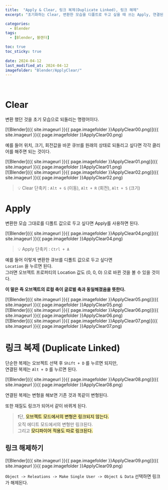 ```yaml
---
title:  "Apply & Clear, 링크 복제(Duplicate Linked), 링크 해제"
excerpt: "초기화하는 Clear, 변환한 모습을 디폴트로 두고 싶을 때 쓰는 Apply, 연결된 복제 생성"

categories:
  - Blender
tags:
  - [Blender, 블렌더]

toc: true
toc_sticky: true
 
date: 2024-04-12
last_modified_at: 2024-04-12
imagefolder: "Blender/ApplyClear/"
---
```


<br>

# Clear

변환 했던 것을 초기 모습으로 되돌리는 명령어이다.  

[![Blender]({{ site.imageurl }}{{ page.imagefolder }}ApplyClear00.png)]({{ site.imageurl }}{{ page.imagefolder }}ApplyClear00.png)  

예를 들어 위치, 크기, 회전값을 바꾼 큐브를 원래의 상태로 되돌리고 싶다면 각각 클리어를 해주면 되는 것이다.  

[![Blender]({{ site.imageurl }}{{ page.imagefolder }}ApplyClear01.png)]({{ site.imageurl }}{{ page.imagefolder }}ApplyClear01.png)  
[![Blender]({{ site.imageurl }}{{ page.imagefolder }}ApplyClear02.png)]({{ site.imageurl }}{{ page.imagefolder }}ApplyClear02.png)  

> 💡 Clear 단축키 : `Alt + G` (이동), `Alt + R` (회전), `Alt + S` (크기)




# Apply

변환한 모습 그대로를 디폴트 값으로 두고 싶다면 Apply를 사용하면 된다.  

[![Blender]({{ site.imageurl }}{{ page.imagefolder }}ApplyClear04.png)]({{ site.imageurl }}{{ page.imagefolder }}ApplyClear04.png)  

> 💡 Apply 단축키 : `Ctrl + A`

예를 들어 이렇게 변환한 큐브를 디폴트 값으로 두고 싶다면  
`Location` 을 누르면 된다.  
그러면 오브젝트 프로퍼티의 Location 값도 (0, 0, 0) 으로 바뀐 것을 볼 수 있을 것이다.  

<b>이 말은 즉 오브젝트의 로컬 축이 글로벌 축과 동일해졌음을 뜻한다.  </b>

[![Blender]({{ site.imageurl }}{{ page.imagefolder }}ApplyClear05.png)]({{ site.imageurl }}{{ page.imagefolder }}ApplyClear05.png)  
[![Blender]({{ site.imageurl }}{{ page.imagefolder }}ApplyClear06.png)]({{ site.imageurl }}{{ page.imagefolder }}ApplyClear06.png)  
[![Blender]({{ site.imageurl }}{{ page.imagefolder }}ApplyClear07.png)]({{ site.imageurl }}{{ page.imagefolder }}ApplyClear07.png)  




# 링크 복제 (Duplicate Linked)

단순한 복제는 오브젝트 선택 후 `Shift + D` 를 누르면 되지만,  
연결된 복제는 `Alt + D` 를 누르면 된다.  

[![Blender]({{ site.imageurl }}{{ page.imagefolder }}ApplyClear08.png)]({{ site.imageurl }}{{ page.imagefolder }}ApplyClear08.png)  

연결된 복제는 변형을 해보면 기존 것과 똑같이 변형된다.  

또한 재질도 링크가 되어서 같이 바뀌게 된다.  

> ❗단, <mark style='background-color: #fff5b1'>오브젝트 모드에서의 변형은 링크되지 않는다.</mark>  
> 오직 에디트 모드에서의 변형만 링크된다.  
> 그리고 <mark style='background-color: #fff5b1'>모디파이어 적용도 따로 링크된다.</mark>  


## 링크 해제하기

[![Blender]({{ site.imageurl }}{{ page.imagefolder }}ApplyClear09.png)]({{ site.imageurl }}{{ page.imagefolder }}ApplyClear09.png)  

`Object -> Releations -> Make Single User -> Object & Data` 선택하면 링크가 해제된다.  